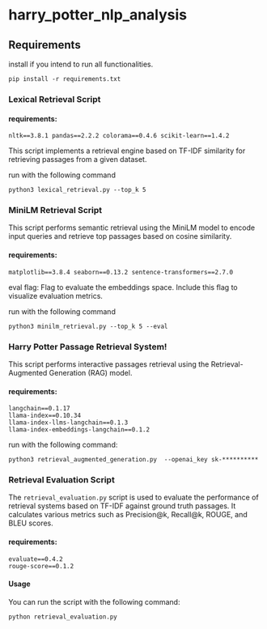 # harry_potter_nlp_analysis

## Requirements

install if you intend to run all functionalities.

``
pip install -r requirements.txt
``

### Lexical Retrieval Script

#### requirements:
``
nltk==3.8.1
pandas==2.2.2
colorama==0.4.6
scikit-learn==1.4.2
``

This script implements a retrieval engine based on TF-IDF similarity for retrieving passages from a given dataset.

run with the following command


``
python3 lexical_retrieval.py --top_k 5
``

### MiniLM Retrieval Script
This script performs semantic retrieval using the MiniLM model to encode input queries and retrieve top passages based on cosine similarity.

#### requirements:
``
matplotlib==3.8.4
seaborn==0.13.2
sentence-transformers==2.7.0
``

eval flag: 
Flag to evaluate the embeddings space. Include this flag to visualize evaluation metrics.

run with the following command

``
python3 minilm_retrieval.py --top_k 5 --eval
``


### Harry Potter Passage Retrieval System!

This script performs interactive passages retrieval using the Retrieval-Augmented Generation (RAG) model.

#### requirements:
````
langchain==0.1.17
llama-index==0.10.34
llama-index-llms-langchain==0.1.3
llama-index-embeddings-langchain==0.1.2
````

run with the following command:

``python3 retrieval_augmented_generation.py  --openai_key sk-**********
``


### Retrieval Evaluation Script

The `retrieval_evaluation.py` script is used to evaluate the performance of retrieval systems based on TF-IDF against ground truth passages. It calculates various metrics such as Precision@k, Recall@k, ROUGE, and BLEU scores.

#### requirements:
````
evaluate==0.4.2
rouge-score==0.1.2
````

#### Usage

You can run the script with the following command:

```bash
python retrieval_evaluation.py 
